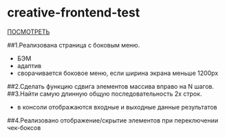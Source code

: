 # creative-frontend-test
[ПОСМОТРЕТЬ](https://smaginalexander.github.io/creative-frontend-test/)

##1.Реализована страница с боковым меню.
- БЭМ
- адаптив
- сворачивается боковое меню, если ширина экрана меньше 1200px

 ##2.Сделать функцию сдвига элементов массива вправо на N шагов.
 ##3.Найти самую длинную общую последовательность 2х строк.
- в консоли отображаются входные и выходные данные результатов

##4.Реализовано отображение/скрытие элементов при переключении чек-боксов
